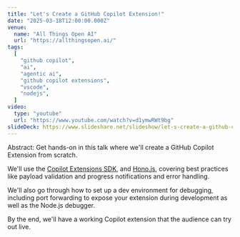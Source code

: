 ```yaml
---
title: "Let's Create a GitHub Copilot Extension!"
date: "2025-03-18T12:00:00.000Z"
venue:
  name: "All Things Open AI"
  url: "https://allthingsopen.ai/"
tags:
  [
    "github copilot",
    "ai",
    "agentic ai",
    "github copilot extensions",
    "vscode",
    "nodejs",
  ]
video:
  type: "youtube"
  url: "https://www.youtube.com/watch?v=d1ymwRWt9bg"
slideDeck: https://www.slideshare.net/slideshow/let-s-create-a-github-copilot-extension-nick-taylor-pomerium/277208003
---
```


Abstract: Get hands-on in this talk where we'll create a GitHub Copilot Extension from scratch.

We'll use the <a href="https://github.com/copilot-extensions/preview-sdk.js/">Copilot Extensions SDK</a>, and <a href="https://hono.dev">Hono.js</a>, covering best practices like payload validation and progress notifications and error handling.

We'll also go through how to set up a dev environment for debugging, including port forwarding to expose your extension during development as well as the Node.js debugger.

By the end, we'll have a working Copilot extension that the audience can try out live.
